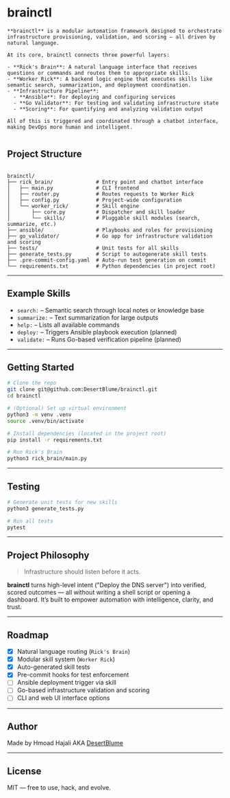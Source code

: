 # brainctl
```
**brainctl** is a modular automation framework designed to orchestrate infrastructure provisioning, validation, and scoring — all driven by natural language.

At its core, brainctl connects three powerful layers:

- **Rick's Brain**: A natural language interface that receives questions or commands and routes them to appropriate skills.
- **Worker Rick**: A backend logic engine that executes skills like semantic search, summarization, and deployment coordination.
- **Infrastructure Pipeline**:
  - **Ansible**: For deploying and configuring services
  - **Go Validator**: For testing and validating infrastructure state
  - **Scoring**: For quantifying and analyzing validation output

All of this is triggered and coordinated through a chatbot interface, making DevOps more human and intelligent.


```
## Project Structure

```

brainctl/
├── rick_brain/              # Entry point and chatbot interface
│   ├── main.py              # CLI frontend
│   ├── router.py            # Routes requests to Worker Rick
│   ├── config.py            # Project-wide configuration
│   └── worker_rick/         # Skill engine
│       ├── core.py          # Dispatcher and skill loader
│       └── skills/          # Pluggable skill modules (search, summarize, etc.)
├── ansible/                 # Playbooks and roles for provisioning
├── go_validator/            # Go app for infrastructure validation and scoring
├── tests/                   # Unit tests for all skills
├── generate_tests.py        # Script to autogenerate skill tests
├── .pre-commit-config.yaml  # Auto-run test generation on commit
└── requirements.txt         # Python dependencies (in project root)

```


---

## Example Skills

- `search:` – Semantic search through local notes or knowledge base
- `summarize:` – Text summarization for large outputs
- `help:` – Lists all available commands
- `deploy:` – Triggers Ansible playbook execution (planned)
- `validate:` – Runs Go-based verification pipeline (planned)

---

## Getting Started

```bash
# Clone the repo
git clone git@github.com:DesertBlume/brainctl.git
cd brainctl

# (Optional) Set up virtual environment
python3 -m venv .venv
source .venv/bin/activate

# Install dependencies (located in the project root)
pip install -r requirements.txt

# Run Rick's Brain
python3 rick_brain/main.py

````

---

## Testing

```bash
# Generate unit tests for new skills
python3 generate_tests.py

# Run all tests
pytest
```

---

## Project Philosophy

> Infrastructure should listen before it acts.

**brainctl** turns high-level intent ("Deploy the DNS server") into verified, scored outcomes — all without writing a shell script or opening a dashboard. It’s built to empower automation with intelligence, clarity, and trust.

---

## Roadmap

* [x] Natural language routing (`Rick's Brain`)
* [x] Modular skill system (`Worker Rick`)
* [x] Auto-generated skill tests
* [x] Pre-commit hooks for test enforcement
* [ ] Ansible deployment trigger via skill
* [ ] Go-based infrastructure validation and scoring
* [ ] CLI and web UI interface options

---

## Author

Made by Hmoad Hajali AKA [DesertBlume](https://github.com/DesertBlume)

---

## License

MIT — free to use, hack, and evolve.
